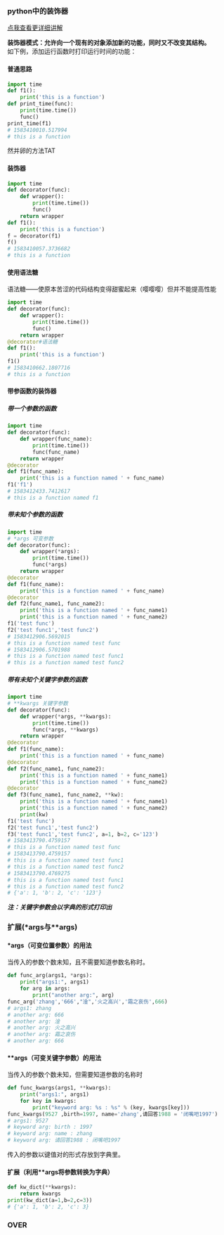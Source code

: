 ### python中的装饰器  
[点我查看更详细讲解](https://www.runoob.com/w3cnote/python-func-decorators.html)  

**装饰器模式：允许向一个现有的对象添加新的功能，同时又不改变其结构。**  
如下例，添加运行函数时打印运行时间的功能：

#### 普通思路
```python
import time
def f1():
    print('this is a function')
def print_time(func):
    print(time.time())
    func()
print_time(f1)
# 1583410010.517994
# this is a function
```
然并卵的方法TAT
#### 装饰器  
```python
import time
def decorator(func):
    def wrapper():
        print(time.time())
        func()
    return wrapper
def f1():
    print('this is a function')
f = decorator(f1)
f()
# 1583410057.3736682
# this is a function
```
#### 使用语法糖  
语法糖——使原本苦涩的代码结构变得甜蜜起来（嘤嘤嘤）但并不能提高性能
```python
import time
def decorator(func):
    def wrapper():
        print(time.time())
        func()
    return wrapper
@decorator#语法糖
def f1():
    print('this is a function')
f1()
# 1583410662.1807716
# this is a function
```
#### 带参函数的装饰器  
##### 带一个参数的函数
```python
import time
def decorator(func):
    def wrapper(func_name):
        print(time.time())
        func(func_name)
    return wrapper
@decorator
def f1(func_name):
    print('this is a function named ' + func_name)
f1('f1')
# 1583412433.7412617
# this is a function named f1
```
##### 带未知个参数的函数
```python
import time
# *args 可变参数
def decorator(func):
    def wrapper(*args):
        print(time.time())
        func(*args)
    return wrapper
@decorator
def f1(func_name):
    print('this is a function named ' + func_name)
@decorator
def f2(func_name1, func_name2):
    print('this is a function named ' + func_name1)
    print('this is a function named ' + func_name2)
f1('test func')
f2('test func1','test func2')
# 1583412906.5692015
# this is a function named test func
# 1583412906.5701988
# this is a function named test func1
# this is a function named test func2
```
##### 带有未知个关键字参数的函数  
```python
import time
# **kwargs 关键字参数
def decorator(func):
    def wrapper(*args, **kwargs):
        print(time.time())
        func(*args, **kwargs)
    return wrapper
@decorator
def f1(func_name):
    print('this is a function named ' + func_name)
@decorator
def f2(func_name1, func_name2):
    print('this is a function named ' + func_name1)
    print('this is a function named ' + func_name2)
@decorator
def f3(func_name1, func_name2, **kw):
    print('this is a function named ' + func_name1)
    print('this is a function named ' + func_name2)
    print(kw)
f1('test func')
f2('test func1','test func2')
f3('test func1','test func2', a=1, b=2, c='123')
# 1583413790.4759157
# this is a function named test func
# 1583413790.4759157
# this is a function named test func1
# this is a function named test func2
# 1583413790.4769275
# this is a function named test func1
# this is a function named test func2
# {'a': 1, 'b': 2, 'c': '123'} 
```
***注：关键字参数会以字典的形式打印出***

### 扩展(*args与**args)  
#### *args（可变位置参数）的用法  
当传入的参数个数未知，且不需要知道参数名称时。  
```python
def func_arg(args1, *args):
    print("args1:", args1)
    for arg in args:
        print("another arg:", arg)
func_arg('zhang','666',"淦",'火之高兴','霜之哀伤',666)
# args1: zhang
# another arg: 666
# another arg: 淦
# another arg: 火之高兴
# another arg: 霜之哀伤
# another arg: 666
```

#### **args（可变关键字参数）的用法  
当传入的参数个数未知，但需要知道参数的名称时  
```python
def func_kwargs(args1, **kwargs):
    print("args1:", args1)
    for key in kwargs:
        print("keyword arg: %s : %s" % (key, kwargs[key]))
func_kwargs(9527 ,birth=1997, name='zhang',请回答1988 = '闭嘴吧1997')
# args1: 9527
# keyword arg: birth : 1997
# keyword arg: name : zhang
# keyword arg: 请回答1988 : 闭嘴吧1997
```
传入的参数以键值对的形式存放到字典里。
#### 扩展（利用**args将参数转换为字典）  
```python
def kw_dict(**kwargs):
    return kwargs
print(kw_dict(a=1,b=2,c=3))
# {'a': 1, 'b': 2, 'c': 3}
```

### OVER
